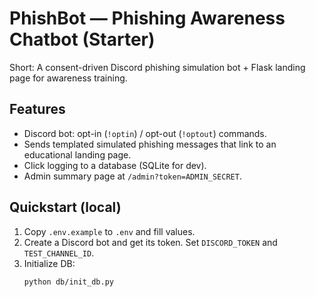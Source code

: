 # PhishBot — Phishing Awareness Chatbot (Starter)

Short: A consent-driven Discord phishing simulation bot + Flask landing page for awareness training.

## Features
- Discord bot: opt-in (`!optin`) / opt-out (`!optout`) commands.
- Sends templated simulated phishing messages that link to an educational landing page.
- Click logging to a database (SQLite for dev).
- Admin summary page at `/admin?token=ADMIN_SECRET`.

## Quickstart (local)
1. Copy `.env.example` to `.env` and fill values.
2. Create a Discord bot and get its token. Set `DISCORD_TOKEN` and `TEST_CHANNEL_ID`.
3. Initialize DB:
   ```bash
   python db/init_db.py
